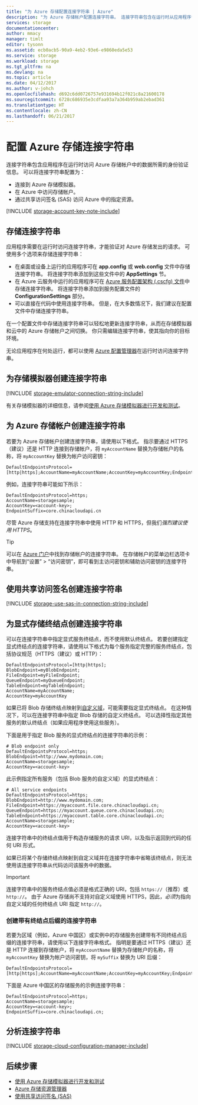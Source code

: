 ```yaml
---
title: "为 Azure 存储配置连接字符串 | Azure"
description: "为 Azure 存储帐户配置连接字符串。 连接字符串包含在运行时从应用程序访问 Azure 存储帐户所需的身份验证信息。"
services: storage
documentationcenter: 
author: mmacy
manager: timlt
editor: tysonn
ms.assetid: ecb0acb5-90a9-4eb2-93e6-e9860eda5e53
ms.service: storage
ms.workload: storage
ms.tgt_pltfrm: na
ms.devlang: na
ms.topic: article
ms.date: 04/12/2017
ms.author: v-johch
ms.openlocfilehash: d692c6dd0726757e931694b12f021c8a21600178
ms.sourcegitcommit: 6728c686935e3cdfaa93a7a364b959ab2ebad361
ms.translationtype: HT
ms.contentlocale: zh-CN
ms.lasthandoff: 06/21/2017
---
```

# 配置 Azure 存储连接字符串
<a id="configure-azure-storage-connection-strings" class="xliff"></a>

连接字符串包含应用程序在运行时访问 Azure 存储帐户中的数据所需的身份验证信息。 可以将连接字符串配置为：

* 连接到 Azure 存储模拟器。
* 在 Azure 中访问存储帐户。
* 通过共享访问签名 (SAS) 访问 Azure 中的指定资源。

[!INCLUDE [storage-account-key-note-include](../../includes/storage-account-key-note-include.md)]

## 存储连接字符串
<a id="storing-your-connection-string" class="xliff"></a>
应用程序需要在运行时访问连接字符串，才能验证对 Azure 存储发出的请求。 可使用多个选项来存储连接字符串：

* 在桌面或设备上运行的应用程序可在 **app.config** 或 **web.config** 文件中存储连接字符串。 将连接字符串添加到这些文件中的 **AppSettings** 节。
* 在 Azure 云服务中运行的应用程序可在 [Azure 服务配置架构 (.cscfg) 文件](https://msdn.microsoft.com/library/ee758710.aspx)中存储连接字符串。 将连接字符串添加到服务配置文件的 **ConfigurationSettings** 部分。
* 可以直接在代码中使用连接字符串。 但是，在大多数情况下，我们建议在配置文件中存储连接字符串。

在一个配置文件中存储连接字符串可以轻松地更新连接字符串，从而在存储模拟器和云中的 Azure 存储帐户之间切换。 你只需编辑连接字符串，使其指向你的目标环境。

无论应用程序在何处运行，都可以使用 [Azure 配置管理器](https://www.nuget.org/packages/Microsoft.WindowsAzure.ConfigurationManager/)在运行时访问连接字符串。

## 为存储模拟器创建连接字符串
<a id="create-a-connection-string-for-the-storage-emulator" class="xliff"></a>
[!INCLUDE [storage-emulator-connection-string-include](../../includes/storage-emulator-connection-string-include.md)]

有关存储模拟器的详细信息，请参阅[使用 Azure 存储模拟器进行开发和测试](storage-use-emulator.md)。

## 为 Azure 存储帐户创建连接字符串
<a id="create-a-connection-string-for-an-azure-storage-account" class="xliff"></a>
若要为 Azure 存储帐户创建连接字符串，请使用以下格式。 指示要通过 HTTPS（建议）还是 HTTP 连接到存储帐户，将 `myAccountName` 替换为存储帐户的名称，将 `myAccountKey` 替换为帐户访问密钥：

```
DefaultEndpointsProtocol=[http|https];AccountName=myAccountName;AccountKey=myAccountKey;EndpointSuffix=core.chinacloudapi.cn
```

例如，连接字符串可能如下所示：

```
DefaultEndpointsProtocol=https;
AccountName=storagesample;
AccountKey=<account-key>;
EndpointSuffix=core.chinacloudapi.cn
```


尽管 Azure 存储支持在连接字符串中使用 HTTP 和 HTTPS，但我们*强烈建议使用 HTTPS*。

> [!TIP]
> 可以在 [Azure 门户](https://portal.azure.cn)中找到存储帐户的连接字符串。 在存储帐户的菜单边栏选项卡中导航到“设置” > “访问密钥”，即可看到主访问密钥和辅助访问密钥的连接字符串。
>

## 使用共享访问签名创建连接字符串
<a id="create-a-connection-string-using-a-shared-access-signature" class="xliff"></a>
[!INCLUDE [storage-use-sas-in-connection-string-include](../../includes/storage-use-sas-in-connection-string-include.md)]

## 为显式存储终结点创建连接字符串
<a id="create-a-connection-string-for-an-explicit-storage-endpoint" class="xliff"></a>
可以在连接字符串中指定显式服务终结点，而不使用默认终结点。 若要创建指定显式终结点的连接字符串，请使用以下格式为每个服务指定完整的服务终结点，包括协议规范（HTTPS（建议）或 HTTP）：

```
DefaultEndpointsProtocol=[http|https];
BlobEndpoint=myBlobEndpoint;
FileEndpoint=myFileEndpoint;
QueueEndpoint=myQueueEndpoint;
TableEndpoint=myTableEndpoint;
AccountName=myAccountName;
AccountKey=myAccountKey
```

如果已将 Blob 存储终结点映射到[自定义域](storage-custom-domain-name.md)，可能需要指定显式终结点。 在这种情况下，可以在连接字符串中指定 Blob 存储的自定义终结点。 可以选择性指定其他服务的默认终结点（如果应用程序使用这些服务）。

下面是用于指定 Blob 服务的显式终结点的连接字符串的示例：

```
# Blob endpoint only
DefaultEndpointsProtocol=https;
BlobEndpoint=http://www.mydomain.com;
AccountName=storagesample;
AccountKey=<account-key>
```

此示例指定所有服务（包括 Blob 服务的自定义域）的显式终结点：

```
# All service endpoints
DefaultEndpointsProtocol=https;
BlobEndpoint=http://www.mydomain.com;
FileEndpoint=https://myaccount.file.core.chinacloudapi.cn;
QueueEndpoint=https://myaccount.queue.core.chinacloudapi.cn;
TableEndpoint=https://myaccount.table.core.chinacloudapi.cn;
AccountName=storagesample;
AccountKey=<account-key>
```

连接字符串中的终结点值用于构造存储服务的请求 URI，以及指示返回到代码的任何 URI 形式。

如果已将某个存储终结点映射到自定义域并在连接字符串中省略该终结点，则无法使用该连接字符串从代码访问该服务中的数据。

> [!IMPORTANT]
> 连接字符串中的服务终结点值必须是格式正确的 URI，包括 `https://`（推荐）或 `http://`。 由于 Azure 存储尚不支持对自定义域使用 HTTPS，因此，*必须*为指向自定义域的任何终结点 URI 指定 `http://`。
>

### 创建带有终结点后缀的连接字符串
<a id="create-a-connection-string-with-an-endpoint-suffix" class="xliff"></a>
若要为区域（例如，Azure 中国区）或实例中的存储服务创建带有不同终结点后缀的连接字符串，请使用以下连接字符串格式。 指明是要通过 HTTPS（建议）还是 HTTP 连接到存储帐户，将 `myAccountName` 替换为存储帐户的名称，将 `myAccountKey` 替换为帐户访问密钥，将 `mySuffix` 替换为 URI 后缀：

```
DefaultEndpointsProtocol=[http|https];AccountName=myAccountName;AccountKey=myAccountKey;EndpointSuffix=mySuffix;
```

下面是 Azure 中国区的存储服务的示例连接字符串：

```
DefaultEndpointsProtocol=https;
AccountName=storagesample;
AccountKey=<account-key>;
EndpointSuffix=core.chinacloudapi.cn;
```

## 分析连接字符串
<a id="parsing-a-connection-string" class="xliff"></a>
[!INCLUDE [storage-cloud-configuration-manager-include](../../includes/storage-cloud-configuration-manager-include.md)]

## 后续步骤
<a id="next-steps" class="xliff"></a>
* [使用 Azure 存储模拟器进行开发和测试](storage-use-emulator.md)
* [Azure 存储资源管理器](storage-explorers.md)
* [使用共享访问签名 (SAS)](storage-dotnet-shared-access-signature-part-1.md)

